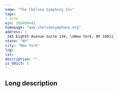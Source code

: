 ```yaml
---
name: "The Chelsea Symphony Inc"
tags:
- arts
ein: 205689445
homepage: "www.chelseasymphony.org"
address: |
 245 Eighth Avenue Suite 134, \nNew York, NY 10011
state: "NY"
city: "New York"
lng: 
lat: 
description: ""
is_501c3: X
---
```


## Long description


